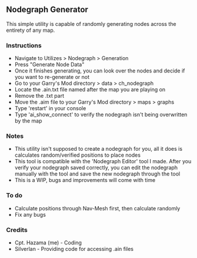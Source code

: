 ## Nodegraph Generator

This simple utility is capable of randomly generating nodes across the entirety of any map.

### Instructions
- Navigate to Utilizes > Nodegraph > Generation
- Press "Generate Node Data"
- Once it finishes generating, you can look over the nodes and decide if you want to re-generate or not
- Go to your Garry's Mod directory > data > ch_nodegraph
- Locate the .ain.txt file named after the map you are playing on
- Remove the .txt part
- Move the .aim file to your Garry's Mod directory > maps > graphs
- Type 'restart' in your console
- Type 'ai_show_connect' to verify the nodegraph isn't being overwritten by the map

### Notes
- This utility isn't supposed to create a nodegraph for you, all it does is calculates random/verified positions to place nodes
- This tool is compatible with the 'Nodegraph Editor' tool I made. After you verify your nodegraph saved correctly, you can edit the nodegraph manually with the tool and save the new nodegraph through the tool
- This is a WIP, bugs and improvements will come with time

### To do
- Calculate positions through Nav-Mesh first, then calculate randomly
- Fix any bugs

### Credits
- Cpt. Hazama (me) - Coding
- Silverlan - Providing code for accessing .ain files
